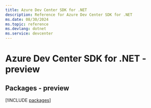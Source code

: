 ```yaml
---
title: Azure Dev Center SDK for .NET
description: Reference for Azure Dev Center SDK for .NET
ms.date: 08/30/2024
ms.topic: reference
ms.devlang: dotnet
ms.service: devcenter
---
```

# Azure Dev Center SDK for .NET - preview
## Packages - preview
[!INCLUDE [packages](dev-center-index.md)]